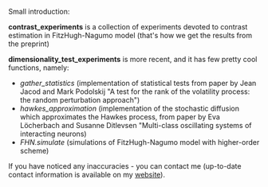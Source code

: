 Small introduction: 

**contrast_experiments** is a collection of experiments devoted to contrast estimation in FitzHugh-Nagumo model (that's how we get the results from the preprint)

**dimensionality_test_experiments** is more recent, and it has few pretty cool functions, namely:
+ *gather_statistics* (implementation of statistical tests from paper by Jean Jacod and Mark Podolskij "A test for the rank of the volatility process: the random perturbation approach")
+ *hawkes_approximation* (implementation of the stochastic diffusion which approximates the Hawkes process, from paper by Eva Löcherbach and Susanne Ditlevsen "Multi-class oscillating systems of interacting neurons)
+ *FHN.simulate* (simulations of FitzHugh-Nagumo model with higher-order scheme)

If you have noticed any inaccuracies - you can contact me (up-to-date contact information is available on my [website](amelnykova.com)). 
